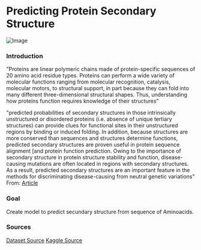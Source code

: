 # Predicting Protein Secondary Structure

![Image](https://www.ebi.ac.uk/training/online/courses/biomacromolecular-structures/wp-content/uploads/sites/110/2020/09/Figure13-1024x973.png)


### Introduction
"Proteins are linear polymeric chains made of protein-specific sequences of 20 amino acid residue types. Proteins can perform a wide variety of molecular functions ranging from molecular recognition, catalysis, molecular motors, to structural support, in part because they can fold into many different three-dimensional structural shapes. Thus, understanding how proteins function requires knowledge of their structures"

"predicted probabilities of secondary structures in those intrinsically unstructured or disordered proteins (i.e. absence of unique tertiary structures) can provide clues for functional sites in their unstructured regions by binding or induced folding. 
In addition, because structures are more conserved than sequences and structures determine functions, predicted secondary structures are proven useful in protein sequence alignment [and protein function prediction. 
Owing to the importance of secondary structure in protein structure stability and function, disease-causing mutations are often located in regions with secondary structures. 
As a result, predicted secondary structures are an important feature in the methods for discriminating disease-causing from neutral genetic variations"
From: [Article](https://academic.oup.com/bib/article/19/3/482/2769436?login=false)

### Goal
Create model to predict secundary structure from sequence of Aminoacids.

### Sources

[Dataset Source](https://webs.iiitd.edu.in/raghava/ccpdb/compile.php)
[Kaggle Source](https://www.kaggle.com/datasets/tamzidhasan/protein-secondary-sequence)